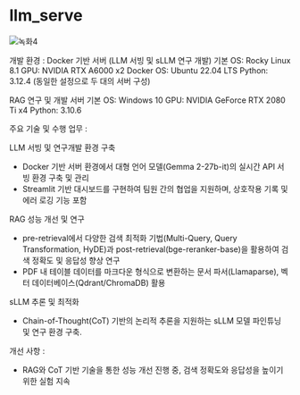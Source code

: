 # llm_serve
![녹화4](https://github.com/user-attachments/assets/785d2dd3-ea55-4e44-aebf-366adfbc9e44)

개발 환경 :
Docker 기반 서버 (LLM 서빙 및 sLLM 연구 개발)
기본 OS: Rocky Linux 8.1
GPU: NVIDIA RTX A6000 x2
Docker OS: Ubuntu 22.04 LTS
Python: 3.12.4
(동일한 설정으로 두 대의 서버 구성)

RAG 연구 및 개발 서버
기본 OS: Windows 10
GPU: NVIDIA GeForce RTX 2080 Ti x4
Python: 3.10.6
 
주요 기술 및 수행 업무 : 

LLM 서빙 및 연구개발 환경 구축
- Docker 기반 서버 환경에서 대형 언어 모델(Gemma 2-27b-it)의 실시간 API 서빙 환경 구축 및 관리
- Streamlit 기반 대시보드를 구현하여 팀원 간의 협업을 지원하며, 상호작용 기록 및 에러 로깅 기능 포함

RAG 성능 개선 및 연구
- pre-retrieval에서 다양한 검색 최적화 기법(Multi-Query, Query Transformation, HyDE)과 post-retrieval(bge-reranker-base)을 활용하여 검색 정확도 및 응답성 향상 연구
- PDF 내 테이블 데이터를 마크다운 형식으로 변환하는 문서 파서(Llamaparse), 벡터 데이터베이스(Qdrant/ChromaDB) 활용

sLLM 추론 및 최적화
- Chain-of-Thought(CoT) 기반의 논리적 추론을 지원하는 sLLM 모델 파인튜닝 및 연구 환경 구축.

개선 사항 : 
- RAG와 CoT 기반 기술을 통한 성능 개선 진행 중, 검색 정확도와 응답성을 높이기 위한 실험 지속
